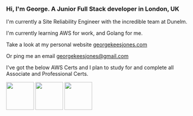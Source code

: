 ### Hi, I'm George. A Junior Full Stack developer in London, UK

I'm currently a Site Reliability Engineer with the incredible team at Dunelm.

I'm currently learning AWS for work, and Golang for me.

Take a look at my personal website [georgekeesjones.com](https://georgekeesjones.com)

Or ping me an email [georgekeesjones@gmail.com](mailto:georgekeesjones@gmail.com?subject=Hey,%20I%20found%20your%20profile%20on%20GitHub...)

I've got the below AWS Certs and I plan to study for and complete all Associate and Professional Certs.
<p float="left">
    <img src="https://images.youracclaim.com/images/68468004-5a85-4f3b-bc58-590773979486/AWS-CloudPractitioner-2020.png" width="75"/>
    <img src="https://images.youracclaim.com/images/4bc21d8b-4afe-4fbd-9a90-a9de8bf7b240/AWS-SolArchitect-Associate-2020.png" width="75"/>
    <img src="https://images.credly.com/images/598f6ac6-2dbd-4394-8ae4-943b2f4c43ea/AWS-Developer-Associate-2020.png" width="75"/>
</p>

